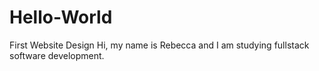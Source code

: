 # Hello-World
First Website Design
Hi, my name is Rebecca and I am studying fullstack software development.
